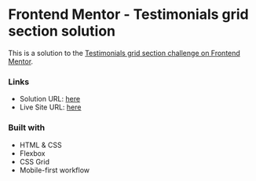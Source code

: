 # Frontend Mentor - Testimonials grid section solution

This is a solution to the [Testimonials grid section challenge on Frontend Mentor](https://www.frontendmentor.io/challenges/testimonials-grid-section-Nnw6J7Un7). 

### Links

- Solution URL: [here](https://www.frontendmentor.io/solutions/responsive-grid-layout-solution-UYBxOKryGJ)
- Live Site URL: [here](https://heartfelt-trifle-f14302.netlify.app/)

### Built with

- HTML & CSS
- Flexbox
- CSS Grid
- Mobile-first workflow
